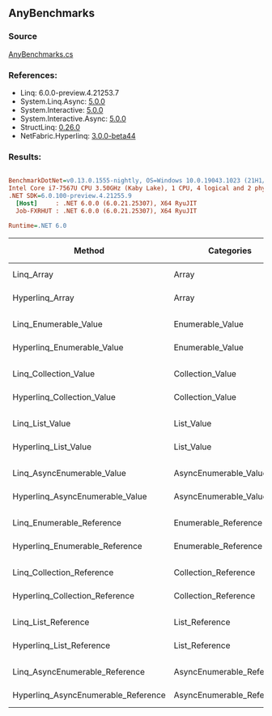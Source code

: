 ﻿## AnyBenchmarks

### Source
[AnyBenchmarks.cs](../NetFabric.Hyperlinq.Benchmarks/Benchmarks/AnyBenchmarks.cs)

### References:
- Linq: 6.0.0-preview.4.21253.7
- System.Linq.Async: [5.0.0](https://www.nuget.org/packages/System.Linq.Async/5.0.0)
- System.Interactive: [5.0.0](https://www.nuget.org/packages/System.Interactive/5.0.0)
- System.Interactive.Async: [5.0.0](https://www.nuget.org/packages/System.Interactive.Async/5.0.0)
- StructLinq: [0.26.0](https://www.nuget.org/packages/StructLinq/0.26.0)
- NetFabric.Hyperlinq: [3.0.0-beta44](https://www.nuget.org/packages/NetFabric.Hyperlinq/3.0.0-beta44)

### Results:
``` ini

BenchmarkDotNet=v0.13.0.1555-nightly, OS=Windows 10.0.19043.1023 (21H1/May2021Update)
Intel Core i7-7567U CPU 3.50GHz (Kaby Lake), 1 CPU, 4 logical and 2 physical cores
.NET SDK=6.0.100-preview.4.21255.9
  [Host]     : .NET 6.0.0 (6.0.21.25307), X64 RyuJIT
  Job-FXRHUT : .NET 6.0.0 (6.0.21.25307), X64 RyuJIT

Runtime=.NET 6.0  

```
|                              Method |                Categories | Count |      Mean |     Error |    StdDev | Ratio |  Gen 0 | Gen 1 | Gen 2 | Allocated |
|------------------------------------ |-------------------------- |------ |----------:|----------:|----------:|------:|-------:|------:|------:|----------:|
|                          Linq_Array |                     Array |   100 |  9.590 ns | 0.0432 ns | 0.0404 ns |  1.00 |      - |     - |     - |         - |
|                     Hyperlinq_Array |                     Array |   100 |  7.353 ns | 0.0171 ns | 0.0151 ns |  0.77 |      - |     - |     - |         - |
|                                     |                           |       |           |           |           |       |        |       |       |           |
|               Linq_Enumerable_Value |          Enumerable_Value |   100 | 21.520 ns | 0.0869 ns | 0.0770 ns |  1.00 | 0.0153 |     - |     - |      32 B |
|          Hyperlinq_Enumerable_Value |          Enumerable_Value |   100 | 10.790 ns | 0.0148 ns | 0.0131 ns |  0.50 |      - |     - |     - |         - |
|                                     |                           |       |           |           |           |       |        |       |       |           |
|               Linq_Collection_Value |          Collection_Value |   100 |  4.489 ns | 0.0273 ns | 0.0242 ns |  1.00 |      - |     - |     - |         - |
|          Hyperlinq_Collection_Value |          Collection_Value |   100 |  8.174 ns | 0.0188 ns | 0.0157 ns |  1.82 |      - |     - |     - |         - |
|                                     |                           |       |           |           |           |       |        |       |       |           |
|                     Linq_List_Value |                List_Value |   100 |  5.502 ns | 0.0280 ns | 0.0262 ns |  1.00 |      - |     - |     - |         - |
|                Hyperlinq_List_Value |                List_Value |   100 |  1.805 ns | 0.0116 ns | 0.0109 ns |  0.33 |      - |     - |     - |         - |
|                                     |                           |       |           |           |           |       |        |       |       |           |
|          Linq_AsyncEnumerable_Value |     AsyncEnumerable_Value |   100 | 57.348 ns | 0.1576 ns | 0.1231 ns |  1.00 | 0.0153 |     - |     - |      32 B |
|     Hyperlinq_AsyncEnumerable_Value |     AsyncEnumerable_Value |   100 | 49.700 ns | 0.1463 ns | 0.1368 ns |  0.87 |      - |     - |     - |         - |
|                                     |                           |       |           |           |           |       |        |       |       |           |
|           Linq_Enumerable_Reference |      Enumerable_Reference |   100 | 20.285 ns | 0.1133 ns | 0.1060 ns |  1.00 | 0.0153 |     - |     - |      32 B |
|      Hyperlinq_Enumerable_Reference |      Enumerable_Reference |   100 | 13.271 ns | 0.0641 ns | 0.0600 ns |  0.65 | 0.0153 |     - |     - |      32 B |
|                                     |                           |       |           |           |           |       |        |       |       |           |
|           Linq_Collection_Reference |      Collection_Reference |   100 |  4.150 ns | 0.0274 ns | 0.0256 ns |  1.00 |      - |     - |     - |         - |
|      Hyperlinq_Collection_Reference |      Collection_Reference |   100 |  1.805 ns | 0.0103 ns | 0.0086 ns |  0.44 |      - |     - |     - |         - |
|                                     |                           |       |           |           |           |       |        |       |       |           |
|                 Linq_List_Reference |            List_Reference |   100 |  5.473 ns | 0.0289 ns | 0.0241 ns |  1.00 |      - |     - |     - |         - |
|            Hyperlinq_List_Reference |            List_Reference |   100 |  1.554 ns | 0.0097 ns | 0.0076 ns |  0.28 |      - |     - |     - |         - |
|                                     |                           |       |           |           |           |       |        |       |       |           |
|      Linq_AsyncEnumerable_Reference | AsyncEnumerable_Reference |   100 | 56.307 ns | 0.1674 ns | 0.1398 ns |  1.00 | 0.0153 |     - |     - |      32 B |
| Hyperlinq_AsyncEnumerable_Reference | AsyncEnumerable_Reference |   100 | 53.848 ns | 0.1764 ns | 0.1650 ns |  0.96 | 0.0153 |     - |     - |      32 B |
